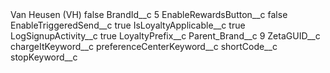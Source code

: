 <?xml version="1.0" encoding="UTF-8"?>
<CustomMetadata xmlns="http://soap.sforce.com/2006/04/metadata" xmlns:xsi="http://www.w3.org/2001/XMLSchema-instance" xmlns:xsd="http://www.w3.org/2001/XMLSchema">
    <label>Van Heusen (VH)</label>
    <protected>false</protected>
    <values>
        <field>BrandId__c</field>
        <value xsi:type="xsd:string">5</value>
    </values>
    <values>
        <field>EnableRewardsButton__c</field>
        <value xsi:type="xsd:boolean">false</value>
    </values>
    <values>
        <field>EnableTriggeredSend__c</field>
        <value xsi:type="xsd:boolean">true</value>
    </values>
    <values>
        <field>IsLoyaltyApplicable__c</field>
        <value xsi:type="xsd:boolean">true</value>
    </values>
    <values>
        <field>LogSignupActivity__c</field>
        <value xsi:type="xsd:boolean">true</value>
    </values>
    <values>
        <field>LoyaltyPrefix__c</field>
        <value xsi:nil="true"/>
    </values>
    <values>
        <field>Parent_Brand__c</field>
        <value xsi:type="xsd:string">9</value>
    </values>
    <values>
        <field>ZetaGUID__c</field>
        <value xsi:nil="true"/>
    </values>
    <values>
        <field>chargeItKeyword__c</field>
        <value xsi:nil="true"/>
    </values>
    <values>
        <field>preferenceCenterKeyword__c</field>
        <value xsi:nil="true"/>
    </values>
    <values>
        <field>shortCode__c</field>
        <value xsi:nil="true"/>
    </values>
    <values>
        <field>stopKeyword__c</field>
        <value xsi:nil="true"/>
    </values>
</CustomMetadata>
